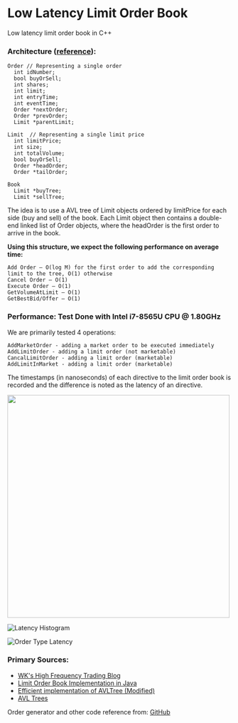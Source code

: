 # Low Latency Limit Order Book
Low latency limit order book in C++

### Architecture ([reference](https://web.archive.org/web/20110219163448/http://howtohft.wordpress.com/2011/02/15/how-to-build-a-fast-limit-order-book/)):
```
Order // Representing a single order
  int idNumber;
  bool buyOrSell;
  int shares;
  int limit;
  int entryTime;
  int eventTime;
  Order *nextOrder;
  Order *prevOrder;
  Limit *parentLimit;

Limit  // Representing a single limit price
  int limitPrice;
  int size;
  int totalVolume;
  bool buyOrSell;
  Order *headOrder;
  Order *tailOrder;

Book
  Limit *buyTree;
  Limit *sellTree;
```

The idea is to use a AVL tree of Limit objects ordered by limitPrice for each side (buy and sell) of the book. Each Limit object then contains a double-end linked list of Order objects, where the headOrder is the first order to arrive in the book.

**Using this structure, we expect the following performance on average time:**

```
Add Order – O(log M) for the first order to add the corresponding limit to the tree, O(1) otherwise
Cancel Order – O(1)
Execute Order – O(1)
GetVolumeAtLimit – O(1)
GetBestBid/Offer – O(1)
```

### Performance: Test Done with Intel i7-8565U CPU @ 1.80GHz

We are primarily tested 4 operations:
```
AddMarketOrder - adding a market order to be executed immediately
AddLimitOrder - adding a limit order (not marketable)
CancalLimitOrder - adding a limit order (marketable)
AddLimitInMarket - adding a limit order (marketable)
```

The timestamps (in nanoseconds) of each directive to the limit order book is recorded and the difference is noted as the latency of an directive.

<img src="https://github.com/user-attachments/assets/b35d15dd-f2a2-47c6-928f-b6ae546248e2" width="500" height="500">

![Latency Histogram](https://github.com/user-attachments/assets/b35d15dd-f2a2-47c6-928f-b6ae546248e2)

![Order Type Latency](https://github.com/user-attachments/assets/9e867451-61e8-4c77-925c-d916c6e8e5f9)


### Primary Sources:
- [WK's High Frequency Trading Blog](https://web.archive.org/web/20110219163448/http://howtohft.wordpress.com/2011/02/15/how-to-build-a-fast-limit-order-book/)
- [Limit Order Book Implementation in Java](https://medium.com/@mhfizt/limit-order-book-implementation-in-java-dd39821e5a4f)
- [Efficient implementation of AVLTree (Modified)](https://github.com/KadirEmreOto/AVL-Tree/tree/master)
- [AVL Trees](https://kukuruku.co/hub/cpp/avl-trees)

Order generator and other code reference from: [GitHub](https://github.com/brprojects/Limit-Order-Book)
